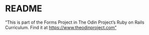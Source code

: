 # README

“This is part of the Forms Project in The Odin Project’s Ruby on Rails Curriculum. Find it at https://www.theodinproject.com”